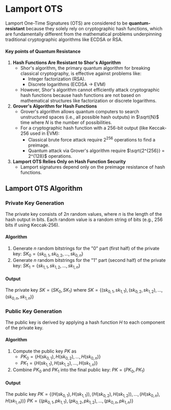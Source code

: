 # Lamport OTS

Lamport One-Time Signatures (OTS) are considered to be **quantum-resistant** because they solely rely on cryptographic hash functions, which are fundamentally different from the mathematical problems underpinning traditional cryptographic algorithms like ECDSA or RSA. 

#### Key points of Quantum Resistance

1. **Hash Functions Are Resistant to Shor's Algorithm**
	- Shor's algorithm, the primary quantum algorithm for breaking classical cryptography, is effective against problems like:
		- Integer factorization (RSA).
		- Discrete logarithms (ECDSA -> EVM)
	- However, Shor's algorithm cannot efficiently attack cryptographic hash functions because hash functions are not based on mathematical structures like factorization or discrete logarithms. 
2. **Grover's Algorithm for Hash Functions**
	- Grover's algorithm allows quantum computers to search unstructured spaces (i.e., all possible hash outputs) in $\sqrt{N}$ time where $N$ is the number of possibilities.
	- For a cryptographic hash function with a 256-bit output (like Keccak-256 used in EVM):
		- Classical brute force attack require $2^{256}$ operations to find a preimage.
		- Quantum attack via Grover's algorithm require $\sqrt{2^{256}} = 2^{128}$ operations.
3. **Lamport OTS Relies Only on Hash Function Security**
	- Lamport signatures depend only on the preimage resistance of hash functions. 

## Lamport OTS Algorithm

### Private Key Generation
The private key consists of $2n$ random values, where $n$ is the length of the hash output in bits. Each random value is a random string of bits (e.g., 256 bits if using Keccak-256).
#### Algorithm
1. Generate $n$ random bitstrings for the "0" part (first half) of the private key: $SK_0 = \{sk_{0, 1}, sk_{0, 2}, \dots, sk_{0, n}\}$
2. Generate $n$ random bitstrings for the "1" part (second half) of the private key: $SK_1 = \{sk_{1, 1}, sk_{1, 2}, \dots, sk_{1, n}\}$
#### Output
The private key $SK = (SK_0, SK_1)$ where $SK = \{(sk_{0, 1}, sk_{1, 1}), (sk_{0, 2}, sk_{1, 2}), \dots , (sk_{0, n}, sk_{1, n}) \}$

### Public Key Generation
The public key is derived by applying a hash function $H$ to each component of the private key.
#### Algorithm
1. Compute the public key $PK$ as
	- $PK_0 = \{H(sk_{0, 1}), H(sk_{0, 2}), \dots , H(sk_{0, n}) \}$
	- $PK_1 = \{H(sk_{1, 1}), H(sk_{1, 2}), \dots , H(sk_{1, n}) \}$
2. Combine $PK_0$ and $PK_1$ into the final public key: $PK = (PK_0, PK_1)$
#### Output
The public key $PK = \{(H(sk_{0, 1}), H(sk_{1, 1})), (H(sk_{0, 2}), H(sk_{1, 2})), \dots , (H(sk_{0, n}), H(sk_{1, n})) \}$
$PK  = \{(pk_{0, 1}, pk_{1, 1}), (pk_{0, 2}, pk_{1, 2}), \dots , (pk_{0, n}, pk_{1, n}) \}$

